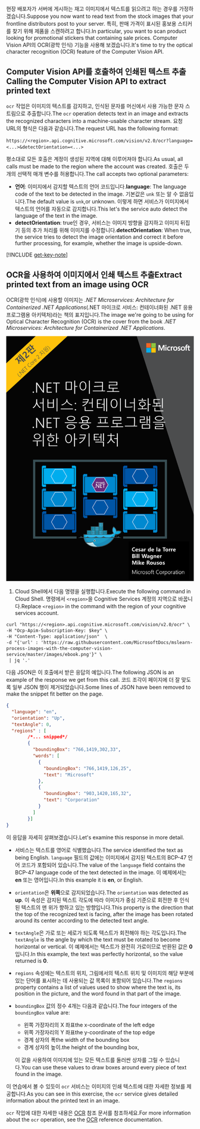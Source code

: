 <span data-ttu-id="0bac2-101">현장 배포자가 서버에 게시하는 재고 이미지에서 텍스트를 읽으려고 하는 경우를 가정하겠습니다.</span><span class="sxs-lookup"><span data-stu-id="0bac2-101">Suppose you now want to read text from the stock images that your frontline distributors post to your server.</span></span> <span data-ttu-id="0bac2-102">특히, 판매 가격이 표시된 홍보용 스티커를 찾기 위해 제품을 스캔하려고 합니다.</span><span class="sxs-lookup"><span data-stu-id="0bac2-102">In particular, you want to scan product looking for promotional stickers that containing sale prices.</span></span> <span data-ttu-id="0bac2-103">Computer Vision API의 OCR(광학 인식) 기능을 사용해 보겠습니다.</span><span class="sxs-lookup"><span data-stu-id="0bac2-103">It's time to try the optical character recognition (OCR) feature of the Computer Vision API.</span></span> 

## <a name="calling-the-computer-vision-api-to-extract-printed-text"></a><span data-ttu-id="0bac2-104">Computer Vision API를 호출하여 인쇄된 텍스트 추출</span><span class="sxs-lookup"><span data-stu-id="0bac2-104">Calling the Computer Vision API to extract printed text</span></span>

<span data-ttu-id="0bac2-105">`ocr` 작업은 이미지의 텍스트를 감지하고, 인식된 문자를 머신에서 사용 가능한 문자 스트림으로 추출합니다.</span><span class="sxs-lookup"><span data-stu-id="0bac2-105">The `ocr` operation detects text in an image and extracts the recognized characters into a machine-usable character stream.</span></span> <span data-ttu-id="0bac2-106">요청 URL의 형식은 다음과 같습니다.</span><span class="sxs-lookup"><span data-stu-id="0bac2-106">The request URL has the following format:</span></span>

`https://<region>.api.cognitive.microsoft.com/vision/v2.0/ocr?language=<...>&detectOrientation=<...>`

<span data-ttu-id="0bac2-107">평소대로 모든 호출은 계정이 생성된 지역에 대해 이루어져야 합니다.</span><span class="sxs-lookup"><span data-stu-id="0bac2-107">As usual, all calls must be made to the region where the account was created.</span></span> <span data-ttu-id="0bac2-108">호출은 두 개의 선택적 매개 변수를 허용합니다.</span><span class="sxs-lookup"><span data-stu-id="0bac2-108">The call accepts two optional parameters:</span></span>

- <span data-ttu-id="0bac2-109">**언어**: 이미지에서 감지할 텍스트의 언어 코드입니다.</span><span class="sxs-lookup"><span data-stu-id="0bac2-109">**language**: The language code of the text to be detected in the image.</span></span> <span data-ttu-id="0bac2-110">기본값은 `unk` 또는 알 수 없음입니다.</span><span class="sxs-lookup"><span data-stu-id="0bac2-110">The default value is `unk`,or unknown.</span></span> <span data-ttu-id="0bac2-111">이렇게 하면 서비스가 이미지에서 텍스트의 언어를 자동으로 감지합니다.</span><span class="sxs-lookup"><span data-stu-id="0bac2-111">This let's the service auto detect the language of the text in the image.</span></span>
- <span data-ttu-id="0bac2-112">**detectOrientation**: true인 경우, 서비스는 이미지 방향을 감지하고 이미지 뒤집기 등의 추가 처리를 위해 이미지를 수정합니다.</span><span class="sxs-lookup"><span data-stu-id="0bac2-112">**detectOrientation**: When true, the service  tries to detect the image orientation and correct it before further processing, for example, whether the image is upside-down.</span></span> 

[!INCLUDE [get-key-note](./get-key.md)]

## <a name="extract-printed-text-from-an-image-using-ocr"></a><span data-ttu-id="0bac2-113">OCR을 사용하여 이미지에서 인쇄 텍스트 추출</span><span class="sxs-lookup"><span data-stu-id="0bac2-113">Extract printed text from an image using OCR</span></span>

<span data-ttu-id="0bac2-114">OCR(광학 인식)에 사용할 이미지는 *.NET Microservices: Architecture for Containerized .NET Applications*(.NET 마이크로 서비스: 컨테이너화된 .NET 응용 프로그램용 아키텍처)라는 책의 표지입니다.</span><span class="sxs-lookup"><span data-stu-id="0bac2-114">The image we're going to be using for Optical Character Recognition (OCR) is the cover from the book *.NET Microservices: Architecture for Containerized .NET Applications*.</span></span>

![ebook .NET 마이크로 서비스: 컨테이너화된 .NET 응용 프로그램을 위한 아키텍처의 표지 사진](../media/5-ebook.png)

1. <span data-ttu-id="0bac2-116">Cloud Shell에서 다음 명령을 실행합니다.</span><span class="sxs-lookup"><span data-stu-id="0bac2-116">Execute the following command in Cloud Shell.</span></span> <span data-ttu-id="0bac2-117">명령에서 `<region>`을 Cognitive Services 계정의 지역으로 바꿉니다.</span><span class="sxs-lookup"><span data-stu-id="0bac2-117">Replace `<region>` in the command with the region of your cognitive services account.</span></span>

```azurecli
curl "https://<region>.api.cognitive.microsoft.com/vision/v2.0/ocr" \
-H "Ocp-Apim-Subscription-Key: $key" \
-H "Content-Type: application/json"  \
-d "{'url' : 'https://raw.githubusercontent.com/MicrosoftDocs/mslearn-process-images-with-the-computer-vision-service/master/images/ebook.png'}" \
 | jq '.'
```

<span data-ttu-id="0bac2-118">다음 JSON은 이 호출에서 받은 응답의 예입니다.</span><span class="sxs-lookup"><span data-stu-id="0bac2-118">The following JSON is an example of the response we get from this call.</span></span> <span data-ttu-id="0bac2-119">코드 조각이 페이지에 더 잘 맞도록 일부 JSON 행이 제거되었습니다.</span><span class="sxs-lookup"><span data-stu-id="0bac2-119">Some lines of JSON have been removed to make the snippet fit better on the page.</span></span>

```json
{
  "language": "en",
  "orientation": "Up",
  "textAngle": 0,
  "regions" : [
        /*... snipped*/
        {
          "boundingBox": "766,1419,302,33",
          "words": [
            {
              "boundingBox": "766,1419,126,25",
              "text": "Microsoft"
            },
            {
              "boundingBox": "903,1420,165,32",
              "text": "Corporation"
            }
          ]
        }]
}
```

<span data-ttu-id="0bac2-120">이 응답을 자세히 살펴보겠습니다.</span><span class="sxs-lookup"><span data-stu-id="0bac2-120">Let's examine this response in more detail.</span></span> 

- <span data-ttu-id="0bac2-121">서비스는 텍스트를 영어로 식별했습니다.</span><span class="sxs-lookup"><span data-stu-id="0bac2-121">The service identified the text as being English.</span></span> <span data-ttu-id="0bac2-122">`language` 필드의 값에는 이미지에서 감지된 텍스트의 BCP-47 언어 코드가 포함되어 있습니다.</span><span class="sxs-lookup"><span data-stu-id="0bac2-122">The value of the `language` field contains the BCP-47 language code of the text detected in the image.</span></span> <span data-ttu-id="0bac2-123">이 예제에서는 **en** 또는 영어입니다.</span><span class="sxs-lookup"><span data-stu-id="0bac2-123">In this example it is **en**, or English.</span></span> 
- <span data-ttu-id="0bac2-124">`orientation`은 **위쪽**으로 감지되었습니다.</span><span class="sxs-lookup"><span data-stu-id="0bac2-124">The `orientation` was detected as **up**.</span></span> <span data-ttu-id="0bac2-125">이 속성은 감지된 텍스트 각도에 따라 이미지가 중심 기준으로 회전한 후 인식된 텍스트의 맨 위가 향하고 있는 방향입니다.</span><span class="sxs-lookup"><span data-stu-id="0bac2-125">This property is the direction that the top of the recognized text is facing, after the image has been rotated around its center according to the detected text angle.</span></span> 
- <span data-ttu-id="0bac2-126">`textAngle`은 가로 또는 세로가 되도록 텍스트가 회전해야 하는 각도입니다.</span><span class="sxs-lookup"><span data-stu-id="0bac2-126">The `textAngle` is the angle by which the text must be rotated to become horizontal or vertical.</span></span> <span data-ttu-id="0bac2-127">이 예제에서는 텍스트가 완전히 가로이므로 반환된 값은 **0**입니다.</span><span class="sxs-lookup"><span data-stu-id="0bac2-127">In this example, the text was perfectly horizontal, so the value returned is **0**.</span></span>  
- <span data-ttu-id="0bac2-128">`regions` 속성에는 텍스트의 위치, 그림에서의 텍스트 위치 및 이미지의 해당 부분에 있는 단어를 표시하는 데 사용되는 값 목록이 포함되어 있습니다.</span><span class="sxs-lookup"><span data-stu-id="0bac2-128">The `regions` property contains a list of values used to show where the text is, its position in the picture, and the word found in that part of the image.</span></span> 
- <span data-ttu-id="0bac2-129">`boundingBox` 값의 정수 4개는 다음과 같습니다.</span><span class="sxs-lookup"><span data-stu-id="0bac2-129">The four integers of the `boundingBox` value are:</span></span> 
    - <span data-ttu-id="0bac2-130">왼쪽 가장자리의 X 좌표</span><span class="sxs-lookup"><span data-stu-id="0bac2-130">the x-coordinate of the left edge</span></span> 
    - <span data-ttu-id="0bac2-131">위쪽 가장자리의 Y 좌표</span><span class="sxs-lookup"><span data-stu-id="0bac2-131">the y-coordinate of the top edge</span></span>
    - <span data-ttu-id="0bac2-132">경계 상자의 폭</span><span class="sxs-lookup"><span data-stu-id="0bac2-132">the width of the bounding box</span></span>
    - <span data-ttu-id="0bac2-133">경계 상자의 높이.</span><span class="sxs-lookup"><span data-stu-id="0bac2-133">the height of the bounding box,</span></span> 
   
    <span data-ttu-id="0bac2-134">이 값을 사용하여 이미지에 있는 모든 텍스트를 둘러싼 상자를 그릴 수 있습니다.</span><span class="sxs-lookup"><span data-stu-id="0bac2-134">You can use these values to draw boxes around every piece of text found in the image.</span></span>

<span data-ttu-id="0bac2-135">이 연습에서 볼 수 있듯이 `ocr` 서비스는 이미지의 인쇄 텍스트에 대한 자세한 정보를 제공합니다.</span><span class="sxs-lookup"><span data-stu-id="0bac2-135">As you can see in this exercise, the `ocr` service gives detailed information about the printed text in an image.</span></span> 

<span data-ttu-id="0bac2-136">`ocr` 작업에 대한 자세한 내용은 [OCR](https://westus.dev.cognitive.microsoft.com/docs/services/5adf991815e1060e6355ad44/operations/56f91f2e778daf14a499e1fc) 참조 문서를 참조하세요.</span><span class="sxs-lookup"><span data-stu-id="0bac2-136">For more information about the `ocr` operation, see the [OCR](https://westus.dev.cognitive.microsoft.com/docs/services/5adf991815e1060e6355ad44/operations/56f91f2e778daf14a499e1fc) reference documentation.</span></span>